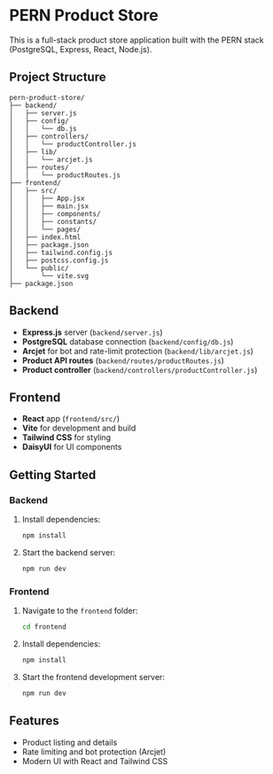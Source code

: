 # PERN Product Store

This is a full-stack product store application built with the PERN stack (PostgreSQL, Express, React, Node.js).

## Project Structure

```
pern-product-store/
├── backend/
│   ├── server.js
│   ├── config/
│   │   └── db.js
│   ├── controllers/
│   │   └── productController.js
│   ├── lib/
│   │   └── arcjet.js
│   ├── routes/
│   │   └── productRoutes.js
├── frontend/
│   ├── src/
│   │   ├── App.jsx
│   │   ├── main.jsx
│   │   ├── components/
│   │   ├── constants/
│   │   └── pages/
│   ├── index.html
│   ├── package.json
│   ├── tailwind.config.js
│   ├── postcss.config.js
│   └── public/
│       └── vite.svg
├── package.json
```

## Backend
- **Express.js** server (`backend/server.js`)
- **PostgreSQL** database connection (`backend/config/db.js`)
- **Arcjet** for bot and rate-limit protection (`backend/lib/arcjet.js`)
- **Product API routes** (`backend/routes/productRoutes.js`)
- **Product controller** (`backend/controllers/productController.js`)

## Frontend
- **React** app (`frontend/src/`)
- **Vite** for development and build
- **Tailwind CSS** for styling
- **DaisyUI** for UI components

## Getting Started

### Backend
1. Install dependencies:
   ```sh
   npm install
   ```
2. Start the backend server:
   ```sh
   npm run dev
   ```

### Frontend
1. Navigate to the `frontend` folder:
   ```sh
   cd frontend
   ```
2. Install dependencies:
   ```sh
   npm install
   ```
3. Start the frontend development server:
   ```sh
   npm run dev
   ```

## Features
- Product listing and details
- Rate limiting and bot protection (Arcjet)
- Modern UI with React and Tailwind CSS
